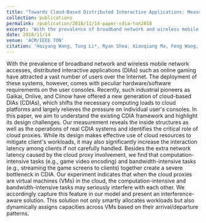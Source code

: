 ```yaml
---
title: "Towards Cloud-Based Distributed Interactive Applications: Measurement, Modeling, and Analysis"
collection: publications
permalink: /publication/2018/11/14-paper-cdia-ton2018
excerpt: 'With the prevalence of broadband network and wireless mobile network accesses, distributed interactive applications (DIAs) such as online gaming have attracted a vast number of users over the Internet. The deployment of these systems, however, comes with peculiar hardware/software requirements on the user consoles. Recently, such industrial pioneers as Gaikai, Onlive, and Ciinow have offered a new generation of cloud-based DIAs (CDIAs), which shifts the necessary computing loads to cloud platforms and largely relieves the pressure on individual user&apos;s consoles. In this paper, we aim to understand the existing CDIA framework and highlight its design challenges. Our measurement reveals the inside structures as well as the operations of real CDIA systems and identifies the critical role of cloud proxies. While its design makes effective use of cloud resources to mitigate client&apos;s workloads, it may also significantly increase the interaction latency among clients if not carefully handled. Besides the extra network latency caused by the cloud proxy involvement, we find that computation-intensive tasks (e.g., game video encoding) and bandwidth-intensive tasks (e.g., streaming the game screens to clients) together create a severe bottleneck in CDIA. Our experiment indicates that when the cloud proxies are virtual machines (VMs) in the cloud, the computation-intensive and bandwidth-intensive tasks may seriously interfere with each other. We accordingly capture this feature in our model and present an interference-aware solution. This solution not only smartly allocates workloads but also dynamically assigns capacities across VMs based on their arrival/departure patterns.'
date: 2018/11/14
venue: 'ACM/IEEE TON'
citation: 'Haiyang Wang, Tong Li*, Ryan Shea, Xiaoqiang Ma, Feng Wang, Jiangchuan Liu, Ke Xu*. &quot;Towards Cloud-Based Distributed Interactive Applications: Measurement, Modeling, and Analysis.&quot; ACM/IEEE Transactions on Networking (TON), vol.26, no.1, pp. 3-16, 2017. (*Corresponding author)'
---
```

With the prevalence of broadband network and wireless mobile network accesses, distributed interactive applications (DIAs) such as online gaming have attracted a vast number of users over the Internet. The deployment of these systems, however, comes with peculiar hardware/software requirements on the user consoles. Recently, such industrial pioneers as Gaikai, Onlive, and Ciinow have offered a new generation of cloud-based DIAs (CDIAs), which shifts the necessary computing loads to cloud platforms and largely relieves the pressure on individual user&apos;s consoles. In this paper, we aim to understand the existing CDIA framework and highlight its design challenges. Our measurement reveals the inside structures as well as the operations of real CDIA systems and identifies the critical role of cloud proxies. While its design makes effective use of cloud resources to mitigate client&apos;s workloads, it may also significantly increase the interaction latency among clients if not carefully handled. Besides the extra network latency caused by the cloud proxy involvement, we find that computation-intensive tasks (e.g., game video encoding) and bandwidth-intensive tasks (e.g., streaming the game screens to clients) together create a severe bottleneck in CDIA. Our experiment indicates that when the cloud proxies are virtual machines (VMs) in the cloud, the computation-intensive and bandwidth-intensive tasks may seriously interfere with each other. We accordingly capture this feature in our model and present an interference-aware solution. This solution not only smartly allocates workloads but also dynamically assigns capacities across VMs based on their arrival/departure patterns.
